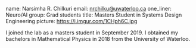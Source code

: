 name: Narsimha R. Chilkuri email: nrchilku@uwaterloo.ca one_liner: Neuro/AI group: Grad students title: Masters Student in Systems Design Engineering picture: https://i.imgur.com/1CHph6C.jpg

I joined the lab as a masters student in September 2019. I obtained my bachelors in Mathematical Physics in 2018 from the University of Waterloo. 

